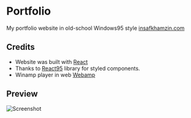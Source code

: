 # Portfolio
My portfolio website in old-school Windows95 style [insafkhamzin.com](https://insafkhamzin.com/)

## Credits
* Website was built with [React](https://github.com/facebook/react)
* Thanks to [React95](https://github.com/React95/React95) library for styled components.
* Winamp player in web [Webamp](https://github.com/captbaritone/webamp)

## Preview
![Screenshot](https://user-images.githubusercontent.com/27154217/83787409-bd86fb80-a661-11ea-9a21-93a732967b07.png)
